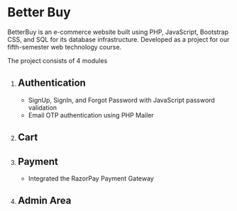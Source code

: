 <h1>Better Buy</h1>
BetterBuy is an e-commerce website built using PHP, JavaScript, Bootstrap CSS, and SQL for its database infrastructure. Developed as a project for our fifth-semester web technology course.

The project consists of 4 modules
<ol>
  <li>
    <h2>Authentication</h2>
    <ul>
      <li>
        SignUp, SignIn, and Forgot Password with JavaScript password validation
      </li>
      <li>
        Email OTP authentication using PHP Mailer
      </li>
    </ul>
    
  </li>
    <li>
    <h2>Cart</h2>
    
  </li>
    <li>
    <h2>Payment</h2>
    <ul>
      <li>
        Integrated the RazorPay Payment Gateway
      </li>
    </ul>
    
  </li>
    <li>
    <h2>Admin Area</h2>
    
  </li>
</ol>

